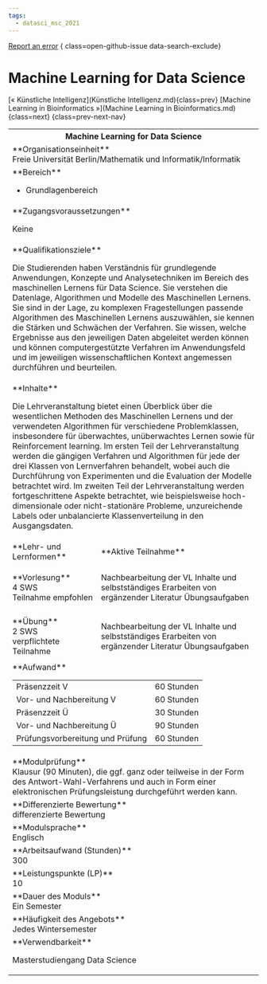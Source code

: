 ```yaml
---
tags:
  - datasci_msc_2021
---
```

[Report an error](https://github.com/SGSSGene/FUB-SUP/issues/new?title=Error%20in%20%22Machine%20Learning%20for%20Data%20Science%22&body=There%20seems%20to%20be%20an%20error%20in%20module%20%22Machine%20Learning%20for%20Data%20Science%22%2E%0A%0A%3CDescribe%20here%20a%20slightly%20more%20detailed%20description%20of%20what%20is%20wrong%3E&labels=bug)
{ class=open-github-issue data-search-exclude}

# Machine Learning for Data Science

[« Künstliche Intelligenz](Künstliche Intelligenz.md){class=prev}
[Machine Learning in Bioinformatics »](Machine Learning in Bioinformatics.md){class=next}
{class=prev-next-nav}

<table markdown id="moduledesc">
<tr markdown class="moduledesc_head"><th colspan="2">Machine Learning for Data Science </th></tr>
<tr markdown><td colspan="2">**Organisationseinheit**   <br>Freie Universität Berlin/Mathematik und Informatik/Informatik</td></tr>

<tr markdown><td colspan="2">**Bereich**<br>


- Grundlagenbereich

</td></tr>

<tr markdown><td colspan="2">**Zugangsvoraussetzungen** <br>

Keine


</td></tr>
<tr markdown><td colspan="2">**Qualifikationsziele**    <br>

Die Studierenden haben Verständnis für grundlegende Anwendungen, Konzepte
und Analysetechniken im Bereich des maschinellen Lernens für Data Science.
Sie verstehen die Datenlage, Algorithmen und Modelle des Maschinellen
Lernens. Sie sind in der Lage, zu komplexen Fragestellungen passende
Algorithmen des Maschinellen Lernens auszuwählen, sie kennen die Stärken und
Schwächen der Verfahren. Sie wissen, welche Ergebnisse aus den jeweiligen
Daten abgeleitet werden können und können computergestützte Verfahren im
Anwendungsfeld und im jeweiligen wissenschaftlichen Kontext angemessen
durchführen und beurteilen.


</td></tr>
<tr markdown><td colspan="2">**Inhalte**                <br>

Die Lehrveranstaltung bietet einen Überblick über die wesentlichen Methoden
des Maschinellen Lernens und der verwendeten Algorithmen für verschiedene
Problemklassen, insbesondere für überwachtes, unüberwachtes Lernen sowie für
Reinforcement learning. Im ersten Teil der Lehrveranstaltung werden die
gängigen Verfahren und Algorithmen für jede der drei Klassen von
Lernverfahren behandelt, wobei auch die Durchführung von Experimenten und
die Evaluation der Modelle betrachtet wird. Im zweiten Teil der
Lehrveranstaltung werden fortgeschrittene Aspekte betrachtet, wie
beispielsweise hoch-dimensionale oder nicht-stationäre Probleme,
unzureichende Labels oder unbalancierte Klassenverteilung in den
Ausgangsdaten.


</td></tr>

<tr markdown><td>**Lehr- und Lernformen**</td><td>**Aktive Teilnahme**</td></tr>
<tr markdown><td> **Vorlesung** <br>4 SWS <br> Teilnahme empfohlen</td><td>

Nachbearbeitung der VL Inhalte und selbstständiges Erarbeiten von ergänzender Literatur
Übungsaufgaben
</td></tr>
<tr markdown><td> **Übung** <br>2 SWS <br> verpflichtete Teilnahme</td><td>

Nachbearbeitung der VL Inhalte und selbstständiges Erarbeiten von ergänzender Literatur
Übungsaufgaben
</td></tr>
<tr markdown><td colspan="2">**Aufwand**                <br>
<table class="aufwand_table">
<tr><td>Präsenzzeit V</td><td>60 Stunden</td></tr>
<tr><td>Vor- und Nachbereitung V</td><td>60 Stunden</td></tr>
<tr><td>Präsenzzeit Ü</td><td>30 Stunden</td></tr>
<tr><td>Vor- und Nachbereitung Ü</td><td>90 Stunden</td></tr>
<tr><td>Prüfungsvorbereitung und Prüfung</td><td>60 Stunden</td></tr>
</table>

</td></tr>
<tr markdown><td colspan="2">**Modulprüfung**             <br>Klausur (90 Minuten), die ggf. ganz oder teilweise in der Form des
Antwort-Wahl-Verfahrens und auch in Form einer elektronischen
Prüfungsleistung durchgeführt werden kann.


</td></tr>
<tr markdown><td colspan="2">**Differenzierte Bewertung** <br>differenzierte Bewertung

</td></tr>
<tr markdown><td colspan="2">**Modulsprache**             <br>Englisch</td></tr>
<tr markdown><td colspan="2">**Arbeitsaufwand (Stunden)** <br>300</td></tr>
<tr markdown><td colspan="2">**Leistungspunkte (LP)**     <br>10</td></tr>
<tr markdown><td colspan="2">**Dauer des Moduls**         <br>Ein Semester</td></tr>
<tr markdown><td colspan="2">**Häufigkeit des Angebots**  <br>Jedes Wintersemester</td></tr>
<tr markdown><td colspan="2">**Verwendbarkeit**           <br>

Masterstudiengang Data Science


</td></tr>

</table>
